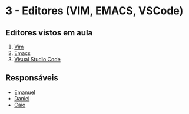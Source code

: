 # 3 - Editores (VIM, EMACS, VSCode)

## Editores vistos em aula

1. [Vim]()
2. [Emacs](emacs.org)
3. [Visual Studio Code]()

## Responsáveis
* [Emanuel]()
* [Daniel](http://each.usp.br/dc/)
* [Caio]()
